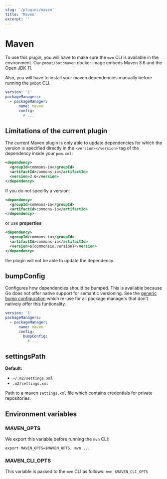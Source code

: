 ```yaml
---
slug: '/plugins/maven'
title: 'Maven'
excerpt: ''
---
```


# Maven

To use this plugin, you will have to make sure the `mvn` CLI is available in the environment. Our `pmbot/bot:maven` docker image embeds Maven 3.6 and the Open JDK 11.

Also, you will have to install your maven dependencies manually before running the `pmbot` CLI.

<div class="code-group" data-props='{ "lineNumbers": ["true"] }'>

````yaml
version: '1'
packageManagers:
  - packageManager:
      name: maven
      config:
        # ...
````

</div>

## Limitations of the current plugin

The current Maven plugin is only able to update dependencies for which the version is specified directly in the `<version></version>` tag of the dependency inside your `pom.xml`:

<div class="code-group" data-props='{ "lineNumbers": ["true"] }'>

```xml
<dependency>
  <groupId>commons-io</groupId>
  <artifactId>commons-io</artifactId>
  <version>2.6</version>
</dependency>
```

</div>

If you do not specifiy a version:

<div class="code-group" data-props='{ "lineNumbers": ["true"] }'>

```xml
<dependency>
  <groupId>commons-io</groupId>
  <artifactId>commons-io</artifactId>
</dependency>
```

</div>

or use **properties**

<div class="code-group" data-props='{ "lineNumbers": ["true"] }'>

```xml
<dependency>
  <groupId>commons-io</groupId>
  <artifactId>commons-io</artifactId>
  <version>${commonsio.version}</version>
</dependency>
```

</div>

the plugin will not be able to update the dependency.

## bumpConfig

Configures how dependencies should be bumped. This is available because Go does not offer native support for semantic versioning. See the [generic bump configuration](#generic-bump-configuration) which re-use for all package managers that don't natively offer this funtionality.

<div class="code-group" data-props='{ "lineNumbers": ["true"] }'>

````yaml
version: '1'
packageManagers:
  - packageManager:
      name: maven
      config:
        bumpConfig:
          # ...        
````

</div>

## settingsPath

**Default:**
- `~/.m2/settings.xml`
- `.m2/settings.xml`

Path to a maven `settings.xml` file which contains credentials for private repositories.

## Environment variables

### MAVEN_OPTS

We export this variable before running the `mvn` CLI:

<div class="code-group" data-props='{ "lineNumbers": ["true"] }'>

```
export MAVEN_OPTS=$MAVEN_OPTS; mvn ...
```

</div>

### MAVEN\_CLI\_OPTS

This variable is passed to the `mvn` CLI as follows: `mvn $MAVEN_CLI_OPTS`

